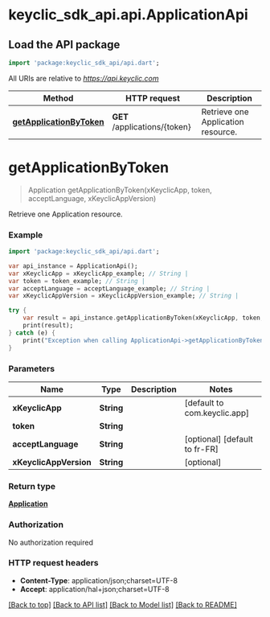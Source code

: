 # keyclic_sdk_api.api.ApplicationApi

## Load the API package
```dart
import 'package:keyclic_sdk_api/api.dart';
```

All URIs are relative to *https://api.keyclic.com*

Method | HTTP request | Description
------------- | ------------- | -------------
[**getApplicationByToken**](ApplicationApi.md#getApplicationByToken) | **GET** /applications/{token} | Retrieve one Application resource.


# **getApplicationByToken**
> Application getApplicationByToken(xKeyclicApp, token, acceptLanguage, xKeyclicAppVersion)

Retrieve one Application resource.

### Example 
```dart
import 'package:keyclic_sdk_api/api.dart';

var api_instance = ApplicationApi();
var xKeyclicApp = xKeyclicApp_example; // String | 
var token = token_example; // String | 
var acceptLanguage = acceptLanguage_example; // String | 
var xKeyclicAppVersion = xKeyclicAppVersion_example; // String | 

try { 
    var result = api_instance.getApplicationByToken(xKeyclicApp, token, acceptLanguage, xKeyclicAppVersion);
    print(result);
} catch (e) {
    print("Exception when calling ApplicationApi->getApplicationByToken: $e\n");
}
```

### Parameters

Name | Type | Description  | Notes
------------- | ------------- | ------------- | -------------
 **xKeyclicApp** | **String**|  | [default to com.keyclic.app]
 **token** | **String**|  | 
 **acceptLanguage** | **String**|  | [optional] [default to fr-FR]
 **xKeyclicAppVersion** | **String**|  | [optional] 

### Return type

[**Application**](Application.md)

### Authorization

No authorization required

### HTTP request headers

 - **Content-Type**: application/json;charset=UTF-8
 - **Accept**: application/hal+json;charset=UTF-8

[[Back to top]](#) [[Back to API list]](../README.md#documentation-for-api-endpoints) [[Back to Model list]](../README.md#documentation-for-models) [[Back to README]](../README.md)

